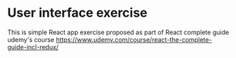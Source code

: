 # User interface exercise

This is simple React app exercise proposed as part of React complete guide udemy's course https://www.udemy.com/course/react-the-complete-guide-incl-redux/
